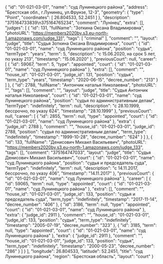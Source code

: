 {
    "id": "01-021-03-01",
    "name": "суд Лунинецкого района",
    "address": "Брестская обл., г.Лунинец, ул.Фрунзе, 12-3",
    "geometry": {
        "type": "Point",
        "coordinates": [
            26.804533,
            52.2451
        ]
    },
    "description": "375164733839\n375164765234",
    "comment": "Лунінец",
    "extra": [],
    "judges": [
        {
            "id": 131,
            "fullName": "Зоткина Оксана Владимировна",
            "photoURL": "https://members2020by.s3.eu-north-1.amazonaws.com/judge_131",
            "tags": [
                "criminal"
            ],
            "comment": "",
            "layout": "judge",
            "title": "Судья Зоткина Оксана Владимировна",
            "court": {
                "id": "01-021-03-01",
                "name": "суд Лунинецкого района",
                "position": "судья",
                "termType": "years",
                "term": 5,
                "description": "c 15.06.2020, на срок 5 лет, по указу 213",
                "timestamp": "15.06.2020"
            },
            "previousCourt": null,
            "career": [
                {
                    "id": 59067,
                    "term": 5,
                    "type": "appointed",
                    "court": {
                        "id": "01-021-03-01",
                        "name": "суд Лунинецкого района"
                    },
                    "extra": [],
                    "comment": "",
                    "house_id": "01-021-03-01",
                    "judge_id": 131,
                    "position": "судья",
                    "term_type": "years",
                    "timestamp": "2020-06-15",
                    "decree_number": "213"
                }
            ]
        },
        {
            "id": 2788,
            "fullName": "Антончик наталья Николаевна",
            "photoURL": "",
            "tags": [],
            "comment": "",
            "layout": "judge",
            "title": "Судья Антончик наталья Николаевна",
            "court": {
                "id": "01-021-03-01",
                "name": "суд Лунинецкого района",
                "position": "судья по административным делам",
                "termType": "indefinitely",
                "term": null,
                "description": "c 28.10.1999, бессрочно, по указу 624",
                "timestamp": "28.10.1999"
            },
            "previousCourt": null,
            "career": [
                {
                    "id": 2855,
                    "term": null,
                    "type": "appointed",
                    "court": {
                        "id": "01-021-03-01",
                        "name": "суд Лунинецкого района"
                    },
                    "extra": {
                        "judge_id": 2788
                    },
                    "comment": "",
                    "house_id": "01-021-03-01",
                    "judge_id": 2788,
                    "position": "судья по административным делам",
                    "term_type": "indefinitely",
                    "timestamp": "1999-10-28",
                    "decree_number": "624"
                }
            ]
        },
        {
            "id": 133,
            "fullName": "Денисович Михаил Васильевич",
            "photoURL": "https://members2020by.s3.eu-north-1.amazonaws.com/judge_133",
            "tags": [],
            "comment": "375164747033",
            "layout": "judge",
            "title": "Судья Денисович Михаил Васильевич",
            "court": {
                "id": "01-021-03-01",
                "name": "суд Лунинецкого района",
                "position": "судья и председатель суда",
                "termType": "indefinitely",
                "term": null,
                "description": "c 14.11.2017, бессрочно, по указу 406",
                "timestamp": "14.11.2017"
            },
            "previousCourt": {
                "id": "01-021-03-01",
                "name": "суд Лунинецкого района"
            },
            "career": [
                {
                    "id": 59065,
                    "term": null,
                    "type": "appointed",
                    "court": {
                        "id": "01-021-03-01",
                        "name": "суд Лунинецкого района"
                    },
                    "extra": [],
                    "comment": "",
                    "house_id": "01-021-03-01",
                    "judge_id": 133,
                    "position": "судья и председатель суда",
                    "term_type": "indefinitely",
                    "timestamp": "2017-11-14",
                    "decree_number": "406"
                },
                {
                    "id": 3186,
                    "term": null,
                    "type": "appointed",
                    "court": {
                        "id": "01-021-03-01",
                        "name": "суд Лунинецкого района"
                    },
                    "extra": {
                        "judge_id": 2911
                    },
                    "comment": "",
                    "house_id": "01-021-03-01",
                    "judge_id": 133,
                    "position": "судья",
                    "term_type": "indefinitely",
                    "timestamp": "2005-07-19",
                    "decree_number": "323"
                },
                {
                    "id": 3185,
                    "term": null,
                    "type": "appointed",
                    "court": {
                        "id": "01-021-03-01",
                        "name": "суд Лунинецкого района"
                    },
                    "extra": {
                        "judge_id": 2911
                    },
                    "comment": "",
                    "house_id": "01-021-03-01",
                    "judge_id": 133,
                    "position": "судья",
                    "term_type": "indefinitely",
                    "timestamp": "2000-05-23",
                    "decree_number": "286"
                }
            ]
        }
    ],
    "longitude": 26.804533,
    "latitude": 52.2451,
    "title": "суд Лунинецкого района",
    "region": "Брестская область",
    "layout": "court"
}
